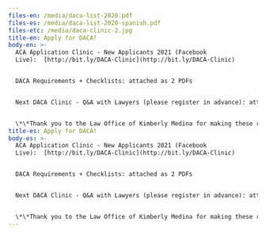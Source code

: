 ```yaml
---
files-en: /media/daca-list-2020.pdf
files-es: /media/daca-list-2020-spanish.pdf
files-etc: /media/daca-clinic-2.jpg
title-en: Apply for DACA!
body-en: >-
  ACA Application Clinic - New Applicants 2021 (Facebook
  Live):  [http://bit.ly/DACA-​Clinic](http://bit.ly/DACA-Clinic)


  DACA Requirements + Checklists: attached as 2 PDFs


  Next DACA Clinic - Q&A with Lawyers (please register in advance): attached too!


  \*\*Thank you to the Law Office of Kimberly Medina for making these resources accessible to all
title-es: Apply for DACA!
body-es: >-
  ACA Application Clinic - New Applicants 2021 (Facebook
  Live):  [http://bit.ly/DACA-​Clinic](http://bit.ly/DACA-Clinic)


  DACA Requirements + Checklists: attached as 2 PDFs


  Next DACA Clinic - Q&A with Lawyers (please register in advance): attached too!


  \*\*Thank you to the Law Office of Kimberly Medina for making these resources accessible to all
---
```

